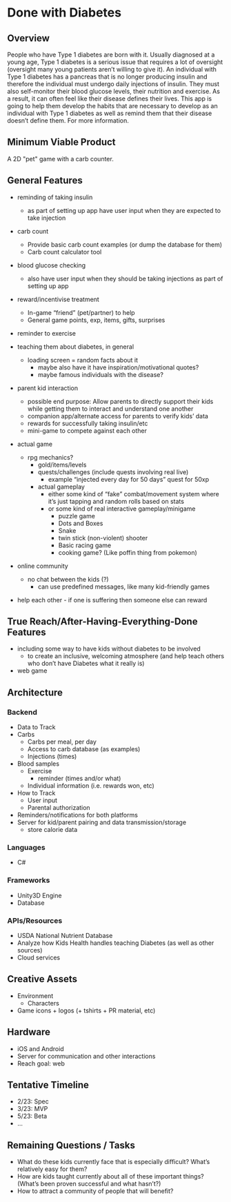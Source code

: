 # Done with Diabetes

## Overview


People who have Type 1 diabetes are born with it. Usually diagnosed at a young age, Type 1 diabetes is a serious issue that requires a lot of oversight (oversight many young patients aren’t willing to give it). An individual with Type 1 diabetes has a pancreas that is no longer producing insulin and therefore the individual must undergo daily injections of insulin. They must also self-monitor their blood glucose levels, their nutrition and exercise. As a result, it can often feel like their disease defines their lives. This app is going to help them develop the habits that are necessary to develop as an individual with Type 1 diabetes as well as remind them that their disease doesn’t define them. 
For more information.


## Minimum Viable Product


A 2D "pet" game with a carb counter.


## General Features

* reminding of taking insulin
   * as part of setting up app have user input when they are expected to take injection
* carb count
   * Provide basic carb count examples (or dump the database for them)
   * Carb count calculator tool
* blood glucose checking
   * also have user input when they should be taking injections as part of setting up app
* reward/incentivise treatment


   * In-game “friend” (pet/partner) to help
   * General game points, exp, items, gifts, surprises
* reminder to exercise
* teaching them about diabetes, in general
   * loading screen = random facts about it 
      * maybe also have it have inspiration/motivational quotes?
      * maybe famous individuals with the disease?
* parent kid interaction
   * possible end purpose: Allow parents to directly support their kids while getting them to interact and understand one another
   * companion app/alternate access for parents to verify kids’ data
   * rewards for successfully taking insulin/etc
   * mini-game to compete against each other
* actual game
   * rpg mechanics?
      * gold/items/levels
      * quests/challenges (include quests involving real live)
         * example “injected every day for 50 days” quest for 50xp
      * actual gameplay
         * either some kind of “fake” combat/movement system where it’s just tapping and random rolls based on stats
         * or some kind of real interactive gameplay/minigame
            * puzzle game
            * Dots and Boxes
            * Snake
            * twin stick (non-violent) shooter
            * Basic racing game
            * cooking game? (Like poffin thing from pokemon)
                        
* online community
   * no chat between the kids (?)
      * can use predefined messages, like many kid-friendly games
* help each other - if one is suffering then someone else can reward 
     
## True Reach/After-Having-Everything-Done Features

* including some way to have kids without diabetes to be involved
   * to create an inclusive, welcoming atmosphere (and help teach others who don’t have Diabetes what it really is)
* web game

## Architecture

### Backend
    
* Data to Track
* Carbs
  * Carbs per meal, per day
  * Access to carb database (as examples)
  * Injections (times)
* Blood samples
  * Exercise
     * reminder (times and/or what)
  * Individual information (i.e. rewards won, etc)
* How to Track
  * User input
  * Parental authorization
* Reminders/notifications for both platforms
* Server for kid/parent pairing and data transmission/storage
  * store calorie data
            
### Languages
    
* C#
    
    
### Frameworks

* Unity3D Engine
* Database
    
### APIs/Resources

* USDA National Nutrient Database
* Analyze how Kids Health handles teaching Diabetes (as well as other sources)
* Cloud services


## Creative Assets

* Environment
   * Characters
* Game icons + logos (+ tshirts + PR material, etc)


## Hardware

* iOS and Android
* Server for communication and other interactions
* Reach goal: web

## Tentative Timeline
* 2/23: Spec
* 3/23: MVP
* 5/23: Beta
* ...


## Remaining Questions / Tasks

* What do these kids currently face that is especially difficult? What’s relatively easy for them?
* How are kids taught currently about all of these important things? (What’s been proven successful and what hasn’t?)
* How to attract a community of people that will benefit?
